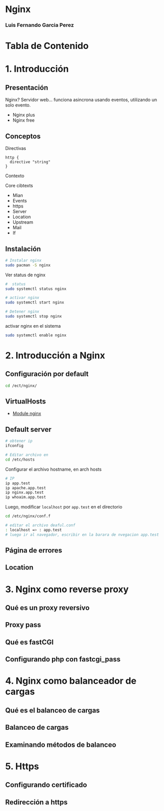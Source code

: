 <h1>Nginx</h1>

<h3>Luis Fernando Garcia Perez</h3>

<h1>Tabla de Contenido</h1>


# 1. Introducción

## Presentación

Nginx?
Servidor web... funciona asincrona usando eventos, utilizando un solo evento.

- Nginx plus
- Nginx free

## Conceptos

Directivas

```nginx
http {
  directive "string"
}
```

Contexto

Core cibtexts

  - Mian
  - Events
  - https
  - Server 
  - Location
  - Upstream
  - Mail
  - If

## Instalación

``` BASH
# Instalar nginx
sudo pacman -S nginx
```

Ver status de nginx

``` BASH
#  status
sudo systemctl status nginx
```

``` BASH
# activar nginx
sudo systemctl start nginx
```

``` BASH
# Detener nginx
sudo systemctl stop nginx
```

activar nginx en el sistema
``` BASH
sudo systemctl enable nginx
```



# 2. Introducción a Nginx

## Configuración por default

``` BASH
cd /ect/nginx/
```


## VirtualHosts

- [Module nginx](https://nginx.org/en/docs/http/ngx_http_core_module.html)

## Default server

``` BASH
# obtener ip
ifconfig

# Editar archivo en
cd /etc/hosts
```

Configurar el archivo hostname, en arch hosts
``` BASH
# IP
ip app.test
ip apache.app.test
ip nginx.app.test
ip whoaim.app.test
```

Luego, modificar `localhost` por `app.test` en el directorio 
``` BASH
cd /etc/nginx/conf.f

# editar el archivo deaful.conf
: localhost => : app.test
# luego ir al navegador, escribir en la barara de nvegacion app.test
```




## Página de errores



## Location



# 3. Nginx como reverse proxy

## Qué es un proxy reversivo



## Proxy pass



## Qué es fastCGI



## Configurando php con fastcgi_pass



# 4. Nginx como balanceador de cargas

## Qué es el balanceo de cargas



## Balanceo de cargas



## Examinando métodos de balanceo



# 5. Https

## Configurando certificado



## Redirección a https




